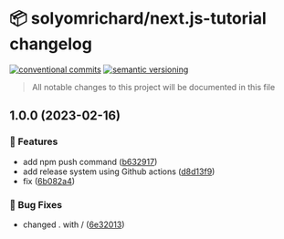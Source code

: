 # 📦 solyomrichard/next.js-tutorial changelog

[![conventional commits](https://img.shields.io/badge/conventional%20commits-1.0.0-yellow.svg)](https://conventionalcommits.org)
[![semantic versioning](https://img.shields.io/badge/semantic%20versioning-2.0.0-green.svg)](https://semver.org)

> All notable changes to this project will be documented in this file

## 1.0.0 (2023-02-16)


### 🍕 Features

* add npm push command ([b632917](https://github.com/SolyomRichard/Next.js-Tutorial/commit/b632917678d86cfc6cfcbe03011ed2c0ebd8793a))
* add release system using Github actions ([d8d13f9](https://github.com/SolyomRichard/Next.js-Tutorial/commit/d8d13f9acb9cb4f091e30400c8d07a1cb9a03991))
* fix ([6b082a4](https://github.com/SolyomRichard/Next.js-Tutorial/commit/6b082a4e13a0a93857925e4c1ba7e4784a857ec0))


### 🐛 Bug Fixes

* changed . with / ([6e32013](https://github.com/SolyomRichard/Next.js-Tutorial/commit/6e32013485032863efd3d308a32c939db5dd6bcd))
